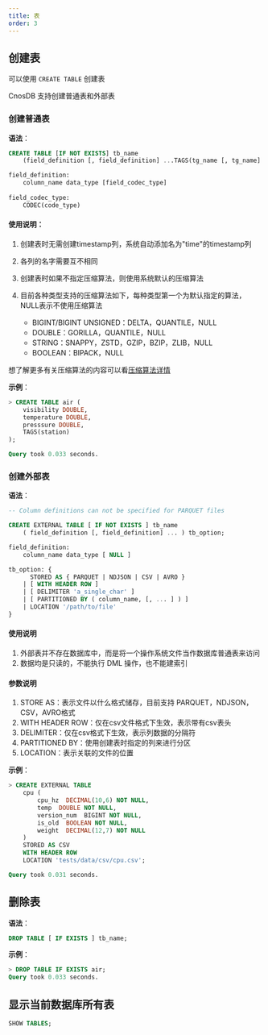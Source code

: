```yaml
---
title: 表
order: 3
---
```

[//]: # (TODO 外部表例子)
## **创建表**

可以使用 `CREATE TABLE` 创建表

CnosDB 支持创建普通表和外部表

### **创建普通表**
**语法**：
```sql
CREATE TABLE [IF NOT EXISTS] tb_name
    (field_definition [, field_definition] ...TAGS(tg_name [, tg_name] ...));

field_definition:
    column_name data_type [field_codec_type]
    
field_codec_type:
    CODEC(code_type)
```

#### 使用说明：

1. 创建表时无需创建timestamp列，系统自动添加名为"time"的timestamp列
2. 各列的名字需要互不相同
3. 创建表时如果不指定压缩算法，则使用系统默认的压缩算法
4. 目前各种类型支持的压缩算法如下，每种类型第一个为默认指定的算法，NULL表示不使用压缩算法

    * BIGINT/BIGINT UNSIGNED：DELTA，QUANTILE，NULL
    * DOUBLE：GORILLA，QUANTILE，NULL
    * STRING：SNAPPY，ZSTD，GZIP，BZIP，ZLIB，NULL
    * BOOLEAN：BIPACK，NULL
      
想了解更多有关压缩算法的内容可以看[压缩算法详情](../design/compress.md)

**示例**：
```sql
> CREATE TABLE air (
    visibility DOUBLE,
    temperature DOUBLE,
    presssure DOUBLE,
    TAGS(station)
);

Query took 0.033 seconds.
```

### **创建外部表**
**语法**：
```sql
-- Column definitions can not be specified for PARQUET files

CREATE EXTERNAL TABLE [ IF NOT EXISTS ] tb_name 
    ( field_definition [, field_definition] ... ) tb_option;

field_definition:
    column_name data_type [ NULL ]

tb_option: {
      STORED AS { PARQUET | NDJSON | CSV | AVRO }
    | [ WITH HEADER ROW ]
    | [ DELIMITER 'a_single_char' ]
    | [ PARTITIONED BY ( column_name, [, ... ] ) ]
    | LOCATION '/path/to/file'
}
```
#### 使用说明
1. 外部表并不存在数据库中，而是将一个操作系统文件当作数据库普通表来访问
2. 数据均是只读的，不能执行 DML 操作，也不能建索引

#### 参数说明

1. STORE AS：表示文件以什么格式储存，目前支持 PARQUET，NDJSON，CSV，AVRO格式
2. WITH HEADER ROW：仅在csv文件格式下生效，表示带有csv表头
3. DELIMITER：仅在csv格式下生效，表示列数据的分隔符
4. PARTITIONED BY：使用创建表时指定的列来进行分区
5. LOCATION：表示关联的文件的位置

**示例**：
```sql
> CREATE EXTERNAL TABLE 
    cpu (
        cpu_hz  DECIMAL(10,6) NOT NULL,
        temp  DOUBLE NOT NULL,
        version_num  BIGINT NOT NULL,
        is_old  BOOLEAN NOT NULL,
        weight  DECIMAL(12,7) NOT NULL
    )
    STORED AS CSV
    WITH HEADER ROW
    LOCATION 'tests/data/csv/cpu.csv';

Query took 0.031 seconds.
```

## **删除表**
**语法**：
```sql
DROP TABLE [ IF EXISTS ] tb_name;
```

**示例**：
```sql
> DROP TABLE IF EXISTS air;
Query took 0.033 seconds.
```

## **显示当前数据库所有表**
```sql
SHOW TABLES;
```

[//]: # (## **修改表**)
[//]: # (```sql)
[//]: # (todo)
[//]: # (!&#40;&#41;)
[//]: # (```)